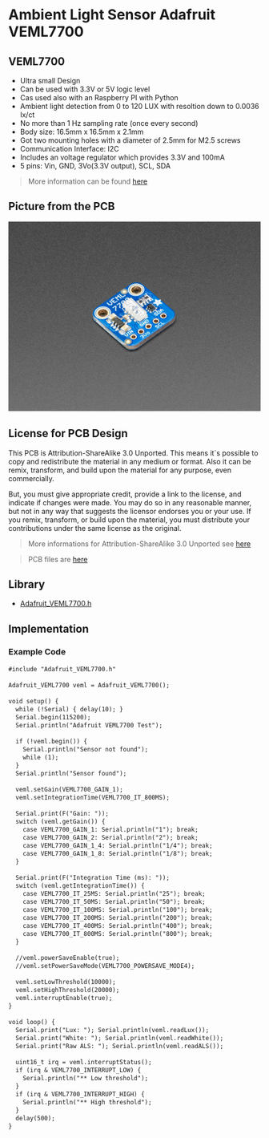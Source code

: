 # Ambient Light Sensor Adafruit VEML7700

## VEML7700

- Ultra small Design
- Can be used with 3.3V or 5V logic level
- Cas used also with an Raspberry PI with Python
- Ambient light detection from 0 to 120 LUX with resoltion down to 0.0036 lx/ct
- No more than 1 Hz sampling rate (once every second)
- Body size: 16.5mm x 16.5mm x 2.1mm
- Got two mounting holes with a diameter of 2.5mm for M2.5 screws
- Communication Interface: I2C
- Includes an voltage regulator which provides 3.3V and 100mA
- 5 pins: Vin, GND, 3Vo(3.3V output), SCL, SDA 
> More information can be found [here](https://learn.adafruit.com/adafruit-veml7700) 

## Picture from the PCB 

![VEML7700](VEML7700.jpg)

## License for PCB Design

This PCB is Attribution-ShareAlike 3.0 Unported. This means it`s possible to copy and redistribute the material in any medium or format. Also it can be remix, transform, and build upon the material for any purpose, even commercially.

But, you must give appropriate credit, provide a link to the license, and indicate if changes were made. You may do so in any reasonable manner, but not in any way that suggests the licensor endorses you or your use. If you remix, transform, or build upon the material, you must distribute your contributions under the same license as the original.

> More informations for Attribution-ShareAlike 3.0 Unported see [here](https://creativecommons.org/licenses/by-sa/3.0/)

> PCB files are [here](https://github.com/adafruit/Adafruit-VEML7700-PCB)

## Library

- [Adafruit_VEML7700.h](https://github.com/adafruit/Adafruit_VEML7700/blob/master/Adafruit_VEML7700.h)

## Implementation

### Example Code
```
#include "Adafruit_VEML7700.h"

Adafruit_VEML7700 veml = Adafruit_VEML7700();

void setup() {
  while (!Serial) { delay(10); }
  Serial.begin(115200);
  Serial.println("Adafruit VEML7700 Test");

  if (!veml.begin()) {
    Serial.println("Sensor not found");
    while (1);
  }
  Serial.println("Sensor found");

  veml.setGain(VEML7700_GAIN_1);
  veml.setIntegrationTime(VEML7700_IT_800MS);

  Serial.print(F("Gain: "));
  switch (veml.getGain()) {
    case VEML7700_GAIN_1: Serial.println("1"); break;
    case VEML7700_GAIN_2: Serial.println("2"); break;
    case VEML7700_GAIN_1_4: Serial.println("1/4"); break;
    case VEML7700_GAIN_1_8: Serial.println("1/8"); break;
  }

  Serial.print(F("Integration Time (ms): "));
  switch (veml.getIntegrationTime()) {
    case VEML7700_IT_25MS: Serial.println("25"); break;
    case VEML7700_IT_50MS: Serial.println("50"); break;
    case VEML7700_IT_100MS: Serial.println("100"); break;
    case VEML7700_IT_200MS: Serial.println("200"); break;
    case VEML7700_IT_400MS: Serial.println("400"); break;
    case VEML7700_IT_800MS: Serial.println("800"); break;
  }

  //veml.powerSaveEnable(true);
  //veml.setPowerSaveMode(VEML7700_POWERSAVE_MODE4);

  veml.setLowThreshold(10000);
  veml.setHighThreshold(20000);
  veml.interruptEnable(true);
}

void loop() {
  Serial.print("Lux: "); Serial.println(veml.readLux());
  Serial.print("White: "); Serial.println(veml.readWhite());
  Serial.print("Raw ALS: "); Serial.println(veml.readALS());

  uint16_t irq = veml.interruptStatus();
  if (irq & VEML7700_INTERRUPT_LOW) {
    Serial.println("** Low threshold"); 
  }
  if (irq & VEML7700_INTERRUPT_HIGH) {
    Serial.println("** High threshold"); 
  }
  delay(500);
}
```